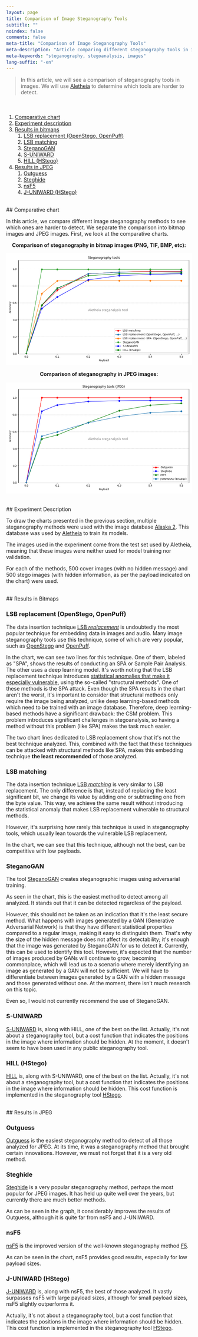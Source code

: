 ```yaml
---
layout: page
title: Comparison of Image Steganography Tools
subtitle: "" 
noindex: false
comments: false
meta-title: "Comparison of Image Steganography Tools"
meta-description: "Article comparing different steganography tools in images to see which ones are harder to detect."
meta-keywords: "steganography, stegoanalysis, images"
lang-suffix: "-en"
---
```


> In this article, we will see a comparison of steganography tools
> in images. We will use 
> [Aletheia](https://github.com/daniellerch/aletheia) to determine which tools
> are harder to detect.

<style>
    [id]::before {
        content: '';
        display: block;
        height:      70px;
        margin-top: -70px;
        visibility: hidden;
    }
</style>

<div class='menu' style='margin-top:50px'></div>

1. [Comparative chart](#comparative-chart)
2. [Experiment description](#experiment-description)
3. [Results in bitmaps](#results-in-bitmaps)
   1. [LSB replacement (OpenStego, OpenPuff)](#lsb-replacement-openstego-openpuff)
   2. [LSB matching](#lsb-matching)
   3. [SteganoGAN](#steganogan)
   4. [S-UNIWARD](#s-uniward)
   5. [HILL (HStego)](#hill-hstego)
4. [Results in JPEG](#results-in-jpeg)
   1. [Outguess](#outguess)
   2. [Steghide](#steghide)
   3. [nsF5](#nsF5)
   4. [J-UNIWARD (HStego)](#j-uniward-hstego)

<br>
## Comparative chart

In this article, we compare different image steganography methods
to see which ones are harder to detect. We separate the comparison into
bitmap images and JPEG images. First, we look at the comparative charts.

<center><b>
Comparison of steganography in bitmap images (PNG, TIF, BMP, etc):
</b></center>

![efficiency](/stego/aletheia/resources/tool_comparison.png?style=centerme)

<center><b>
Comparison of steganography in JPEG images:
</b></center>

![efficiency](/stego/aletheia/resources/tool_comparison_jpeg.png?style=centerme)

<br>
## Experiment Description

To draw the charts presented in the previous section, multiple steganography methods were used with the image database 
[Alaska 2](https://www.kaggle.com/c/alaska2-image-steganalysis). 
This database was used by 
[Aletheia](https://github.com/daniellerch/aletheia) 
to train its models. 

The images used in the experiment come from the test set used
by Aletheia, meaning that these images were neither used for
model training nor validation.

For each of the methods, 500 cover images (with no hidden
message) and 500 stego images (with hidden information, as per
the payload indicated on the chart) were used.

<br>
## Results in Bitmaps

### LSB replacement (OpenStego, OpenPuff)

The data insertion technique 
[LSB *replacement*](/stego/lab/intro/lsb-en/#embedding-information-with-lsb-replacement)
is undoubtedly the most popular technique for embedding data in images and audio.
Many image steganography tools use this technique, some of which are very popular, such as [OpenStego](https://www.openstego.com/) 
and [OpenPuff](https://embeddedsw.net/OpenPuff_Steganography_Home.html).

In the chart, we can see two lines for this technique. One of them, labeled
as "SPA", shows the results of conducting an SPA or Sample Pair
Analysis. The other uses a deep learning model. It's worth noting that the
LSB replacement technique introduces [statistical anomalies that make it
especially vulnerable](/stego/lab/intro/lsb-en/#the-dangers-of-lsb-replacement),
using the so-called "structural methods". One of these methods is the
SPA attack. Even though the SPA results in the chart aren't the worst, it's important to consider that structural methods
only require the image being analyzed, unlike deep learning-based methods which need to be trained with an image database. Therefore, deep learning-based methods have a significant drawback: the CSM problem. This problem introduces significant
challenges in stegoanalysis, so having a method without this problem (like SPA) makes the task much easier.

The two chart lines dedicated to LSB replacement show that it's not the best technique analyzed. This, combined with the fact that these techniques can be attacked with structural methods like SPA, makes this embedding technique **the least recommended** of those analyzed.

### LSB matching

The data insertion technique 
[LSB *matching*](/stego/lab/intro/lsb-en/#embedding-information-with-lsb-matching)
is very similar to LSB replacement. The only difference is that, instead
of replacing the least significant bit, we change its value by adding one 
or subtracting one from the byte value. This way, we achieve the same 
result without introducing the statistical anomaly that makes LSB replacement
vulnerable to structural methods.

However, it's surprising how rarely this technique is used in steganography tools, which usually lean towards the vulnerable LSB replacement. 

In the chart, we can see that this technique, although not the best, can be competitive with low payloads.

### SteganoGAN

The tool [SteganoGAN](https://github.com/DAI-Lab/SteganoGAN) creates steganographic images using adversarial training.

As seen in the chart, this is the easiest method to detect among all analyzed. It stands out that it can be detected regardless of the payload.

However, this should not be taken as an indication that it's the least secure method. What happens with images generated by a GAN (Generative Adversarial Network) is that they have different statistical properties compared to a regular image, making it easy to distinguish them. That's why the size of the hidden message does not affect its detectability; it's enough that the image was generated by SteganoGAN for us to detect it. Currently, this can be used to identify this tool. However, it's expected that the number of images produced by GANs will continue to grow, becoming commonplace, which will lead us to a scenario where merely identifying an image as generated by a GAN will not be sufficient. We will have to differentiate between images generated by a GAN with a hidden message and those generated without one. At the moment, there isn't much research on this topic.

Even so, I would not currently recommend the use of SteganoGAN.



### S-UNIWARD

[S-UNIWARD](https://doi.org/10.1186/1687-417X-2014-1) is, along with HILL, 
one of the best on the list. Actually,
it's not about a steganography tool, but a cost function
that indicates the positions in the image where information should be hidden. At the moment, it doesn't seem to have been used in any
public steganography tool.

### HILL (HStego)

[HILL](https://doi.org/10.1109/ICIP.2014.7025854) is, along with S-UNIWARD, 
one of the best on the list. Actually,
it's not about a steganography tool, but a cost function
that indicates the positions in the image where information should be hidden. This cost function is implemented in the steganography tool
[HStego](https://github.com/daniellerch/hstego).



<br>
## Results in JPEG

### Outguess

[Outguess](https://en.wikipedia.org/wiki/OutGuess) is the easiest 
steganography method to detect of all those analyzed for JPEG.
At its time, it was a steganography method that brought certain
innovations. However, we must not forget that it is a very old method.

### Steghide

[Steghide](https://steghide.sourceforge.net/) is a very popular steganography method, perhaps the most popular for JPEG images. It has held up quite well over the years, but currently there are much better methods.

As can be seen in the graph, it considerably improves the results 
of Outguess, although it is quite far from nsF5 and J-UNIWARD.

### nsF5

[nsF5](https://dde.binghamton.edu/download/nsf5simulator/) is the improved version of the well-known steganography method [F5](https://www.semanticscholar.org/paper/F-5-%E2%80%94-A-Steganographic-Algorithm-High-Capacity-Westfeld/149b41d7560d7bd628da502bd3d8122a8317d472).

As can be seen in the chart, nsF5 provides good results, especially for low payload sizes.



### J-UNIWARD (HStego)

[J-UNIWARD](https://doi.org/10.1186/1687-417X-2014-1) is, along with nsF5, 
the best of those analyzed. It vastly surpasses nsF5 with large
payload sizes, although for small payload sizes, nsF5 slightly outperforms it.

Actually, it's not about a steganography tool, but a cost function 
that indicates the positions in the image where information should be hidden. This cost function is implemented in the steganography tool
[HStego](https://github.com/daniellerch/hstego).





